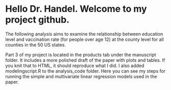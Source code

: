 # Hello Dr. Handel. Welcome to my project github. 

The following analysis aims to examine the relationship between education level and vaccination rate (for people over age 12) at the county level for all counties in the 50 US states. 

Part 3 of my project is located in the products tab under the manuscript folder. It includes a more polished draft of the paper with plots and tables. If you knit that to HTML, it should reproduce what I did. I also added modelingscript.R to the analysis_code folder. Here you can see my steps for running the simple and multivariate linear regression models used in the paper. 

